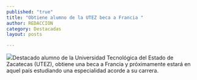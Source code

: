 ```yaml
---
published: "true"
title: "Obtiene alumno de la UTEZ beca a Francia "
author: REDACCION
category: Destacadas
layout: posts

---
```


![](http://i.imgur.com/lsxb4IAm.jpg)Destacado alumno de la Universidad Tecnológica del Estado de Zacatecas (UTEZ),  obtiene una beca a Francia y próximamente estará en aquel país estudiando una especialidad acorde a su carrera.
 
